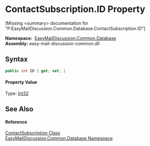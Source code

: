 ContactSubscription.ID Property
===============================

[Missing &lt;summary> documentation for "P:EasyMailDiscussion.Common.Database.ContactSubscription.ID"]


  **Namespace:**  [EasyMailDiscussion.Common.Database][1]  
  **Assembly:** easy-mail-discussion-common.dll

Syntax
------

```csharp
public int ID { get; set; }
```

#### Property Value
Type: [Int32][2]

See Also
--------

#### Reference
[ContactSubscription Class][3]  
[EasyMailDiscussion.Common.Database Namespace][1]  

[1]: ../README.md
[2]: https://docs.microsoft.com/dotnet/api/system.int32
[3]: README.md
